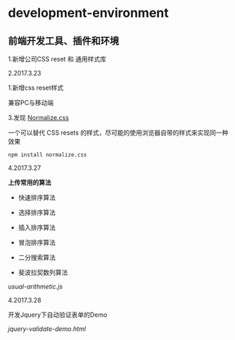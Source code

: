 # development-environment
前端开发工具、插件和环境
--

1.新增公司CSS reset 和 通用样式库

2.2017.3.23

1.新增css reset样式

兼容PC与移动端

3.发现 [Normalize.css](https://github.com/linxiangjun/normalize.css/ "Normalize.css ")

一个可以替代 CSS resets 的样式，尽可能的使用浏览器自带的样式来实现同一种效果

`npm install normalize.css`

4.2017.3.27

**上传常用的算法**

* 快速排序算法

* 选择排序算法

* 插入排序算法

* 冒泡排序算法

* 二分搜索算法

* 斐波拉契数列算法

*usual-arithmetic.js*

4.2017.3.28

开发Jquery下自动验证表单的Demo

*jquery-validate-demo.html*
